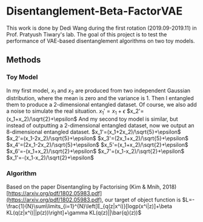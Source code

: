 # Disentanglement-Beta-FactorVAE


This work is done by Dedi Wang during the first rotation (2019.09-2019.11) in Prof. Pratyush Tiwary's lab. The goal of this project is to test the performance of VAE-based disentanglement algorithms on two toy models.

## Methods

### Toy Model
In my first model, $x_1$ and $x_2$ are produced from two independent Gaussian distribution, where the mean is zero and the variance is 1. Then I entangled them to produce a 2-dimensional entangled dataset. Of course, we also add a noise to simulate the real situation. 
$x_1'=x_1+\epsilon$
$x_2'=(x_1+x_2)/\sqrt{2}+\epsilon$
And my second toy model is similar, but instead of outputting a 2-dimensional entangled dataset, now we output an 8-dimensional entangled dataset. 
$x_1'=(x_1+2x_2)/\sqrt{5}+\epsilon$
$x_2'=(x_1-2x_2)/\sqrt{5}+\epsilon$
$x_3'=(2x_1+x_2)/\sqrt{5}+\epsilon$
$x_4'=(2x_1-2x_2)/\sqrt{5}+\epsilon$
$x_5'=(x_1+x_2)/\sqrt{2}+\epsilon$
$x_6'=-(x_1+x_2)/\sqrt{2}+\epsilon$
$x_7'=(x_1-x_2)/\sqrt{2}+\epsilon$
$x_1'=-(x_1-x_2)/\sqrt{2}+\epsilon$

### Algorithm
Based on the paper Disentangling by Factorising (Kim & Mnih, 2018) [https://arxiv.org/pdf/1802.05983.pdf](https://arxiv.org/pdf/1802.05983.pdf), our target of object function is 
$L=-\frac{1}{N}\sum\limits_{i=1}^{N}\left[E_{q(z|x^i)}[logp(x^i|z)]+\beta KL(q(z|x^i)||p(z))\right]+\gamma KL(q(z)||\bar{q}(z))$

